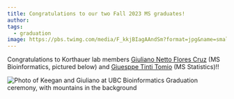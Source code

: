 ```yaml
---
title: Congratulations to our two Fall 2023 MS graduates!
author: 
tags:
  - graduation
image: https://pbs.twimg.com/media/F_kkjBIagAAndSm?format=jpg&name=small
---
```


Congratulations to Korthauer lab members [Giuliano Netto Flores Cruz](https://www.korthauerlab.com/members/giuliano-cruz.html) (MS Bioinformatics, pictured below) and [Giuesppe Tinti Tomio](https://www.korthauerlab.com/members/giuseppe-tinti-tomio.html) (MS Statistics)!!

![Photo of Keegan and Giuliano at UBC Bioinformatics Graduation ceremony, with mountains in the background](https://pbs.twimg.com/media/F_kkjBIagAAndSm?format=jpg&name=small)